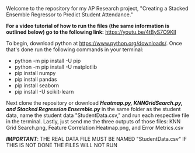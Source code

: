 Welcome to the repository for my AP Research project, "Creating a Stacked Ensemble Regressor to Predict Student Attendance."

**For a video tutorial of how to run the files (the same information is outlined below) go to the following link:** https://youtu.be/4tByS7O9KlI

To begin, download python at https://www.python.org/downloads/. Once that's done run the following commands in your terminal:

  - python -m pip install -U pip
  - python -m pip install -U matplotlib
  - pip install numpy
  - pip install pandas
  - pip install seaborn
  - pip install -U scikit-learn

Next clone the repository or download _**Heatmap.py, KNNGridSearch.py, and Stacked Regression Ensemble.py**_ in the same folder as the student data, name the student data "StudentData.csv," and run each respective file in the terminal. 
Lastly, just send me the three outputs of those files: KNN Grid Search.png, Feature Correlation Heatmap.png, and Error Metrics.csv 

_**IMPORTANT**_: THE REAL DATA FILE MUST BE NAMED "StudentData.csv" IF THIS IS NOT DONE THE FILES WILL NOT RUN
  
